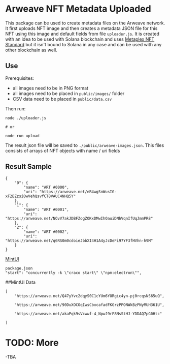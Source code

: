 # Arweave NFT Metadata Uploaded

This package can be used to create metadata files on the Arweave network. It first uploads NFT image and then creates a metadata JSON file for this NFT using this image and default fields from file `uploader.js`.
It is created with an idea to be used with Solana blockchain and uses [Metaplex NFT Standard](https://docs.metaplex.com/nft-standard) but it isn't bound to Solana in any case and can be used with any other blockchain as well.

## Use

Prerequisites:

- all images need to be in PNG format
- all images need to be placed in `public/images/` folder
- CSV data need to be placed in `public/data.csv`

Then run:

```
node ./uploader.js

# or

node run upload
```

The result json file will be saved to `./public/arweave-images.json`. This files consists of arrays of NFT objects with name / uri fields

## Result Sample

```
{
    "0": {
        "name": "ART #0000",
        "uri": "https://arweave.net/eR4wgSnWusIG-xF2BZzsiOwVehQsvfCT8VAUC4NHQ5Y"
    },
    "1": {
        "name": "ART #0001",
        "uri": "https://arweave.net/NOvV7akJDBFZogZOKxDMwIhOauiDNhVqnIfUqJmmPR8"
    },
    "2": {
        "name": "ART #0002",
        "uri": "https://arweave.net/q6RS0m0cdoieJbbXI4H1A4yJcDeFi97YF3fHVhn-h9M"
    }
}
```

[MintUI](https://github.com/InnerMindDAO/MintUI)
```
package.json
"start": "concurrently -k \"craco start\" \"npm:electron\"",
```
##MintUI Data
```
[
    "https://arweave.net/Q47yYvc2dqyS0C1cYUm6YORgic4yn-pj0rcqsNS65uQ", 

    "https://arweave.net/90DuXOCOqIwsCbxcafadFKGrzPPONWkBzPNyMUH361U", 
    
    "https://arweave.net/akaPqk9sVcwwf-4_NpwJ9rF8NsStHJ-YDDAQ7pG0Htc"

]

```

# TODO: More

-TBA

